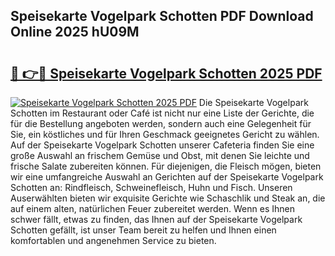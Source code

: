 ## Speisekarte Vogelpark Schotten PDF Download Online 2025 hU09M

# <h2><a href="http://gc9va5.nevu.top/?p=Speisekarte+Vogelpark+Schotten">🔗 👉🔴 Speisekarte Vogelpark Schotten 2025 PDF</a></h2>

[![Speisekarte Vogelpark Schotten 2025 PDF](https://i.imgur.com/dBaPXMq.png)](http://gc9va5.nevu.top/?p=Speisekarte+Vogelpark+Schotten)
Die Speisekarte Vogelpark Schotten im Restaurant oder Café ist nicht nur eine Liste der Gerichte, die für die Bestellung angeboten werden, sondern auch eine Gelegenheit für Sie, ein köstliches und für Ihren Geschmack geeignetes Gericht zu wählen. Auf der Speisekarte Vogelpark Schotten unserer Cafeteria finden Sie eine große Auswahl an frischem Gemüse und Obst, mit denen Sie leichte und frische Salate zubereiten können. Für diejenigen, die Fleisch mögen, bieten wir eine umfangreiche Auswahl an Gerichten auf der Speisekarte Vogelpark Schotten an: Rindfleisch, Schweinefleisch, Huhn und Fisch. Unseren Auserwählten bieten wir exquisite Gerichte wie Schaschlik und Steak an, die auf einem alten, natürlichen Feuer zubereitet werden. Wenn es Ihnen schwer fällt, etwas zu finden, das Ihnen auf der Speisekarte Vogelpark Schotten gefällt, ist unser Team bereit zu helfen und Ihnen einen komfortablen und angenehmen Service zu bieten.
